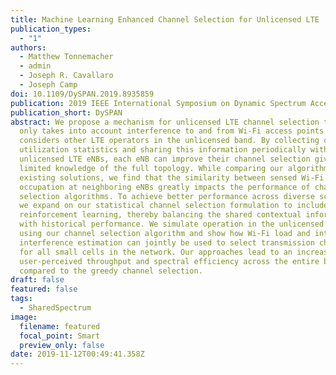 ```yaml
---
title: Machine Learning Enhanced Channel Selection for Unlicensed LTE
publication_types:
  - "1"
authors:
  - Matthew Tonnemacher
  - admin
  - Joseph R. Cavallaro
  - Joseph Camp
doi: 10.1109/DySPAN.2019.8935859
publication: 2019 IEEE International Symposium on Dynamic Spectrum Access Networks
publication_short: DySPAN
abstract: We propose a mechanism for unlicensed LTE channel selection that not
  only takes into account interference to and from Wi-Fi access points but also
  considers other LTE operators in the unlicensed band. By collecting channel
  utilization statistics and sharing this information periodically with other
  unlicensed LTE eNBs, each eNB can improve their channel selection given their
  limited knowledge of the full topology. While comparing our algorithm to
  existing solutions, we find that the similarity between sensed Wi-Fi
  occupation at neighboring eNBs greatly impacts the performance of channel
  selection algorithms. To achieve better performance across diverse scenarios,
  we expand on our statistical channel selection formulation to include
  reinforcement learning, thereby balancing the shared contextual information
  with historical performance. We simulate operation in the unlicensed band
  using our channel selection algorithm and show how Wi-Fi load and inter-cell
  interference estimation can jointly be used to select transmission channels
  for all small cells in the network. Our approaches lead to an increase in
  user-perceived throughput and spectral efficiency across the entire band when
  compared to the greedy channel selection.
draft: false
featured: false
tags:
  - SharedSpectrum
image:
  filename: featured
  focal_point: Smart
  preview_only: false
date: 2019-11-12T00:49:41.358Z
---
```

